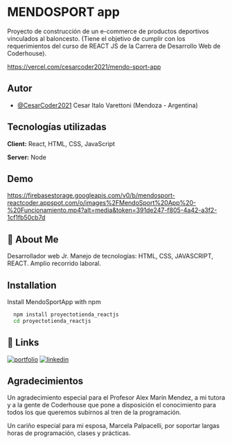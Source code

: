 
# MENDOSPORT app

Proyecto de construcción de un e-commerce de productos deportivos vinculados al baloncesto.
(Tiene el objetivo de cumplir con los requerimientos del curso de REACT JS de la Carrera de Desarrollo Web de Coderhouse).

https://vercel.com/cesarcoder2021/mendo-sport-app

## Autor

- [@CesarCoder2021](https://github.com/CesarCoder2021)
Cesar Italo Varettoni (Mendoza - Argentina)

## Tecnologías utilizadas

**Client:** React, HTML, CSS, JavaScript

**Server:** Node


## Demo

https://firebasestorage.googleapis.com/v0/b/mendosport-reactcoder.appspot.com/o/images%2FMendoSport%20App%20-%20Funcionamiento.mp4?alt=media&token=391de247-f805-4a42-a3f2-1cf1fb50cb7d

## 🚀 About Me
Desarrollador web Jr.
Manejo de tecnologías: HTML, CSS, JAVASCRIPT, REACT.
Amplio recorrido laboral.



## Installation

Install MendoSportApp with npm

```bash
  npm install proyectotienda_reactjs
  cd proyectotienda_reactjs
```
    
## 🔗 Links
[![portfolio](https://img.shields.io/badge/my_portfolio-000?style=for-the-badge&logo=ko-fi&logoColor=white)](https://portfoliocesar01.netlify.app)
[![linkedin](https://img.shields.io/badge/linkedin-0A66C2?style=for-the-badge&logo=linkedin&logoColor=white)](https://www.linkedin.com/in/cesar-varettoni-bayton-hr/)


## Agradecimientos

Un agradecimiento especial para el Profesor Alex Marín Mendez, a mi tutora y a la gente de Coderhouse que pone a disposición el conocimiento para todos los que queremos subirnos al tren de la programación.

Un cariño especial para mi esposa, Marcela Palpacelli, por soportar largas horas de programación, clases y prácticas. 